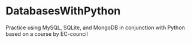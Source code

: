 # DatabasesWithPython
Practice using MySQL, SQLite, and MongoDB in conjunction with Python based on a course by EC-council
